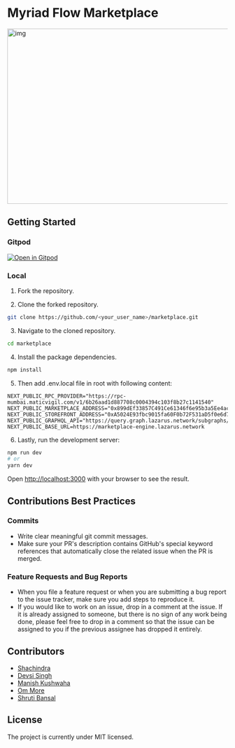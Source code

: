 # Myriad Flow Marketplace

<img alt="img" src="http://ipfs.infura.io/ipfs/QmScxeDu6CXSaXpbqmtLhff5Ru1QV6YWo6kFwpERW4vJYB" width="800" height="400" />

## Getting Started

### Gitpod
[![Open in Gitpod](https://gitpod.io/button/open-in-gitpod.svg)](https://gitpod.io/#https://github.com/MyriadFlow/StoreFront_webapp)

### Local

1. Fork the repository.
 
2. Clone the forked repository.
```bash
git clone https://github.com/<your_user_name>/marketplace.git
```

3. Navigate to the cloned repository.
```bash
cd marketplace
```

4. Install the package dependencies.
```bash
npm install
```

5. Then add .env.local file in root with following content:

```
NEXT_PUBLIC_RPC_PROVIDER="https://rpc-mumbai.maticvigil.com/v1/6b26aad1d887708c0004394c103f8b27c1141540"
NEXT_PUBLIC_MARKETPLACE_ADDRESS="0x899dEf33857C491Ce61346f6e95b3a5Ee4acd24a"
NEXT_PUBLIC_STOREFRONT_ADDRESS="0xA5024E93fbc9015fa60F0b72F531aD5f0e6d7e16"
NEXT_PUBLIC_GRAPHQL_API="https://query.graph.lazarus.network/subgraphs/name/MyriadFlow"
NEXT_PUBLIC_BASE_URL=https://marketplace-engine.lazarus.network
```

6. Lastly, run the development server:

```bash
npm run dev
# or
yarn dev
```

Open [http://localhost:3000](http://localhost:3000) with your browser to see the result.

## Contributions Best Practices

### Commits

- Write clear meaningful git commit messages.
- Make sure your PR's description contains GitHub's special keyword references that automatically close the related issue when the PR is merged.

### Feature Requests and Bug Reports

- When you file a feature request or when you are submitting a bug report to the issue tracker, make sure you add steps to reproduce it. 
- If you would like to work on an issue, drop in a comment at the issue. If it is already assigned to someone, but there is no sign of any work being done, please feel free to drop in a comment so that the issue can be assigned to you if the previous assignee has dropped it entirely.

## Contributors

- [Shachindra](https://github.com/Shachindra)
- [Devsi Singh](https://github.com/emily876)
- [Manish Kushwaha](https://github.com/manishgtx)
- [Om More](https://github.com/thisisommore)
- [Shruti Bansal](https://github.com/shrutibansal1802)

## License

The project is currently under MIT licensed.
